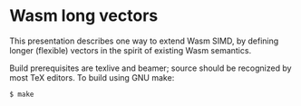 Wasm long vectors
=================

This presentation describes one way to extend Wasm SIMD, by defining longer
(flexible) vectors in the spirit of existing Wasm semantics.

Build prerequisites are texlive and beamer; source should be recognized by most
TeX editors. To build using GNU make:

```
$ make
```

